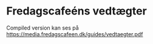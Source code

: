 # Fredagscafeéns vedtægter

Compiled version kan ses på https://media.fredagscafeen.dk/guides/vedtaegter.pdf
